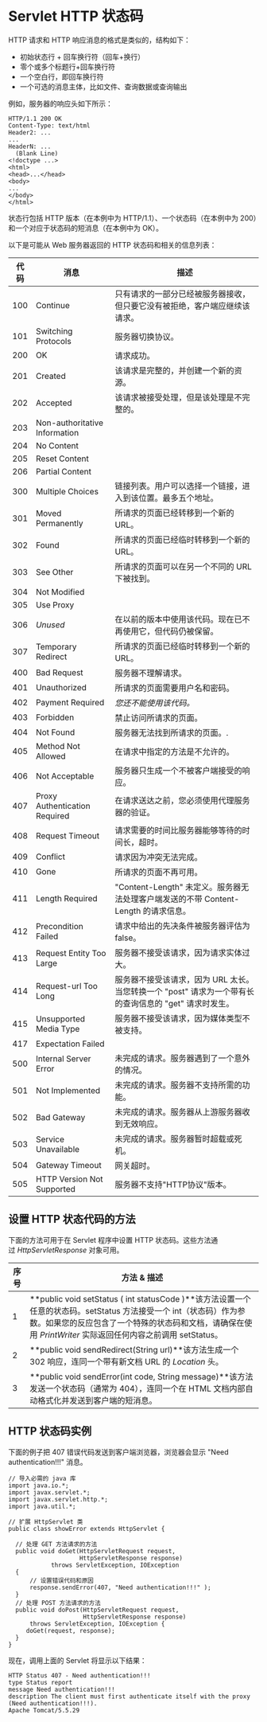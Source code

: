 # Servlet HTTP 状态码

HTTP 请求和 HTTP 响应消息的格式是类似的，结构如下：

- 初始状态行 + 回车换行符（回车+换行）
- 零个或多个标题行+回车换行符
- 一个空白行，即回车换行符
- 一个可选的消息主体，比如文件、查询数据或查询输出

例如，服务器的响应头如下所示：

```
HTTP/1.1 200 OK
Content-Type: text/html
Header2: ...
...
HeaderN: ...
  (Blank Line)
<!doctype ...>
<html>
<head>...</head>
<body>
...
</body>
</html>
```

状态行包括 HTTP 版本（在本例中为 HTTP/1.1）、一个状态码（在本例中为 200）和一个对应于状态码的短消息（在本例中为 OK）。

以下是可能从 Web 服务器返回的 HTTP 状态码和相关的信息列表：

| 代码   | 消息                            | 描述                                       |
| ---- | ----------------------------- | ---------------------------------------- |
| 100  | Continue                      | 只有请求的一部分已经被服务器接收，但只要它没有被拒绝，客户端应继续该请求。    |
| 101  | Switching Protocols           | 服务器切换协议。                                 |
| 200  | OK                            | 请求成功。                                    |
| 201  | Created                       | 该请求是完整的，并创建一个新的资源。                       |
| 202  | Accepted                      | 该请求被接受处理，但是该处理是不完整的。                     |
| 203  | Non-authoritative Information |                                          |
| 204  | No Content                    |                                          |
| 205  | Reset Content                 |                                          |
| 206  | Partial Content               |                                          |
| 300  | Multiple Choices              | 链接列表。用户可以选择一个链接，进入到该位置。最多五个地址。           |
| 301  | Moved Permanently             | 所请求的页面已经转移到一个新的 URL。                     |
| 302  | Found                         | 所请求的页面已经临时转移到一个新的 URL。                   |
| 303  | See Other                     | 所请求的页面可以在另一个不同的 URL 下被找到。                |
| 304  | Not Modified                  |                                          |
| 305  | Use Proxy                     |                                          |
| 306  | *Unused*                      | 在以前的版本中使用该代码。现在已不再使用它，但代码仍被保留。           |
| 307  | Temporary Redirect            | 所请求的页面已经临时转移到一个新的 URL。                   |
| 400  | Bad Request                   | 服务器不理解请求。                                |
| 401  | Unauthorized                  | 所请求的页面需要用户名和密码。                          |
| 402  | Payment Required              | *您还不能使用该代码。*                             |
| 403  | Forbidden                     | 禁止访问所请求的页面。                              |
| 404  | Not Found                     | 服务器无法找到所请求的页面。.                          |
| 405  | Method Not Allowed            | 在请求中指定的方法是不允许的。                          |
| 406  | Not Acceptable                | 服务器只生成一个不被客户端接受的响应。                      |
| 407  | Proxy Authentication Required | 在请求送达之前，您必须使用代理服务器的验证。                   |
| 408  | Request Timeout               | 请求需要的时间比服务器能够等待的时间长，超时。                  |
| 409  | Conflict                      | 请求因为冲突无法完成。                              |
| 410  | Gone                          | 所请求的页面不再可用。                              |
| 411  | Length Required               | "Content-Length" 未定义。服务器无法处理客户端发送的不带 Content-Length 的请求信息。 |
| 412  | Precondition Failed           | 请求中给出的先决条件被服务器评估为 false。                 |
| 413  | Request Entity Too Large      | 服务器不接受该请求，因为请求实体过大。                      |
| 414  | Request-url Too Long          | 服务器不接受该请求，因为 URL 太长。当您转换一个 "post" 请求为一个带有长的查询信息的 "get" 请求时发生。 |
| 415  | Unsupported Media Type        | 服务器不接受该请求，因为媒体类型不被支持。                    |
| 417  | Expectation Failed            |                                          |
| 500  | Internal Server Error         | 未完成的请求。服务器遇到了一个意外的情况。                    |
| 501  | Not Implemented               | 未完成的请求。服务器不支持所需的功能。                      |
| 502  | Bad Gateway                   | 未完成的请求。服务器从上游服务器收到无效响应。                  |
| 503  | Service Unavailable           | 未完成的请求。服务器暂时超载或死机。                       |
| 504  | Gateway Timeout               | 网关超时。                                    |
| 505  | HTTP Version Not Supported    | 服务器不支持"HTTP协议"版本。                        |

## 设置 HTTP 状态代码的方法

下面的方法可用于在 Servlet 程序中设置 HTTP 状态码。这些方法通过 *HttpServletResponse* 对象可用。

| 序号   | 方法 & 描述                                  |
| ---- | ---------------------------------------- |
| 1    | **public void setStatus ( int statusCode )**该方法设置一个任意的状态码。setStatus 方法接受一个 int（状态码）作为参数。如果您的反应包含了一个特殊的状态码和文档，请确保在使用 *PrintWriter* 实际返回任何内容之前调用 setStatus。 |
| 2    | **public void sendRedirect(String url)**该方法生成一个 302 响应，连同一个带有新文档 URL 的 *Location* 头。 |
| 3    | **public void sendError(int code, String message)**该方法发送一个状态码（通常为 404），连同一个在 HTML 文档内部自动格式化并发送到客户端的短消息。 |

## HTTP 状态码实例

下面的例子把 407 错误代码发送到客户端浏览器，浏览器会显示 "Need authentication!!!" 消息。

```
// 导入必需的 java 库
import java.io.*;
import javax.servlet.*;
import javax.servlet.http.*;
import java.util.*;

// 扩展 HttpServlet 类
public class showError extends HttpServlet {
 
  // 处理 GET 方法请求的方法
  public void doGet(HttpServletRequest request,
                    HttpServletResponse response)
            throws ServletException, IOException
  {
      // 设置错误代码和原因
      response.sendError(407, "Need authentication!!!" );
  }
  // 处理 POST 方法请求的方法
  public void doPost(HttpServletRequest request,
                     HttpServletResponse response)
      throws ServletException, IOException {
     doGet(request, response);
  }
}
```

现在，调用上面的 Servlet 将显示以下结果：

```
HTTP Status 407 - Need authentication!!!
type Status report
message Need authentication!!!
description The client must first authenticate itself with the proxy (Need authentication!!!).
Apache Tomcat/5.5.29
```